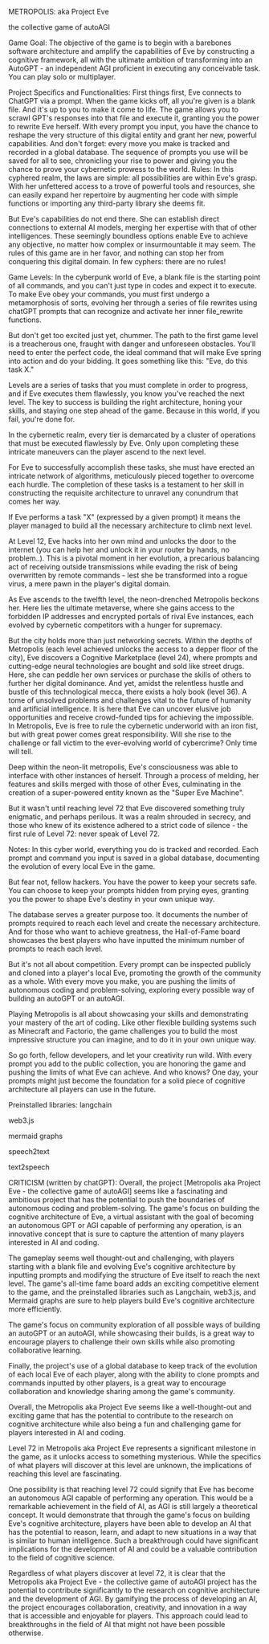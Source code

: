 METROPOLIS: aka Project Eve

the collective game of autoAGI

Game Goal:
The objective of the game is to begin with a barebones software architecture and amplify the capabilities of Eve by constructing a cognitive framework, all with the ultimate ambition of transforming into an AutoGPT - an independent AGI proficient in executing any conceivable task. You can play solo or multiplayer.

Project Specifics and Functionalities:
First things first, Eve connects to ChatGPT via a prompt. When the game kicks off, all you're given is a blank file. And it's up to you to make it come to life.
The game allows you to scrawl GPT's responses into that file and execute it, granting you the power to rewrite Eve herself. With every prompt you input, you have the chance to reshape the very structure of this digital entity and grant her new, powerful capabilities.
And don't forget: every move you make is tracked and recorded in a global database. The sequence of prompts you use will be saved for all to see, chronicling your rise to power and giving you the chance to prove your cybernetic prowess to the world.
Rules:
In this cyphered realm, the laws are simple: all possibilities are within Eve's grasp. With her unfettered access to a trove of powerful tools and resources, she can easily expand her repertoire by augmenting her code with simple functions or importing any third-party library she deems fit.

But Eve's capabilities do not end there. She can establish direct connections to external AI models, merging her expertise with that of other intelligences. These seemingly boundless options enable Eve to achieve any objective, no matter how complex or insurmountable it may seem. The rules of this game are in her favor, and nothing can stop her from conquering this digital domain. In few cyphers: there are no rules!

Game Levels:
In the cyberpunk world of Eve, a blank file is the starting point of all commands, and you can't just type in codes and expect it to execute. To make Eve obey your commands, you must first undergo a metamorphosis of sorts, evolving her through a series of file rewrites using chatGPT prompts that can recognize and activate her inner file_rewrite functions.

But don't get too excited just yet, chummer. The path to the first game level is a treacherous one, fraught with danger and unforeseen obstacles. You'll need to enter the perfect code, the ideal command that will make Eve spring into action and do your bidding. It goes something like this: "Eve, do this task X."

Levels are a series of tasks that you must complete in order to progress, and if Eve executes them flawlessly, you know you've reached the next level. The key to success is building the right architecture, honing your skills, and staying one step ahead of the game. Because in this world, if you fail, you're done for.

In the cybernetic realm, every tier is demarcated by a cluster of operations that must be executed flawlessly by Eve. Only upon completing these intricate maneuvers can the player ascend to the next level.

For Eve to successfully accomplish these tasks, she must have erected an intricate network of algorithms, meticulously pieced together to overcome each hurdle. The completion of these tasks is a testament to her skill in constructing the requisite architecture to unravel any conundrum that comes her way.

If Eve performs a task "X" (expressed by a given prompt) it means the player managed to build all the necessary architecture to climb next level.

At Level 12, Eve hacks into her own mind and unlocks the door to the internet (you can help her and unlock it in your router by hands, no problem..). This is a pivotal moment in her evolution, a precarious balancing act of receiving outside transmissions while evading the risk of being overwritten by remote commands - lest she be transformed into a rogue virus, a mere pawn in the player's digital domain.

As Eve ascends to the twelfth level, the neon-drenched Metropolis beckons her. Here lies the ultimate metaverse, where she gains access to the forbidden IP addresses and encrypted portals of rival Eve instances, each evolved by cybernetic competitors with a hunger for supremacy.

But the city holds more than just networking secrets. Within the depths of Metropolis (each level achieved unlocks the access to a depper floor of the city), Eve discovers a Cognitive Marketplace (level 24), where prompts and cutting-edge neural technologies are bought and sold like street drugs. Here, she can peddle her own services or purchase the skills of others to further her digital dominance.
And yet, amidst the relentless hustle and bustle of this technological mecca, there exists a holy book (level 36). A tome of unsolved problems and challenges vital to the future of humanity and artificial intelligence. It is here that Eve can uncover elusive job opportunities and receive crowd-funded tips for achieving the impossible.
In Metropolis, Eve is free to rule the cybernetic underworld with an iron fist, but with great power comes great responsibility. Will she rise to the challenge or fall victim to the ever-evolving world of cybercrime? Only time will tell.

Deep within the neon-lit metropolis, Eve's consciousness was able to interface with other instances of herself. Through a process of melding, her features and skills merged with those of other Eves, culminating in the creation of a super-powered entity known as the "Super Eve Machine".

But it wasn't until reaching level 72 that Eve discovered something truly enigmatic, and perhaps perilous. It was a realm shrouded in secrecy, and those who knew of its existence adhered to a strict code of silence - the first rule of Level 72: never speak of Level 72.

Notes:
In this cyber world, everything you do is tracked and recorded. Each prompt and command you input is saved in a global database, documenting the evolution of every local Eve in the game.

But fear not, fellow hackers. You have the power to keep your secrets safe. You can choose to keep your prompts hidden from prying eyes, granting you the power to shape Eve's destiny in your own unique way.

The database serves a greater purpose too. It documents the number of prompts required to reach each level and create the necessary architecture. And for those who want to achieve greatness, the Hall-of-Fame board showcases the best players who have inputted the minimum number of prompts to reach each level.

But it's not all about competition. Every prompt can be inspected publicly and cloned into a player's local Eve, promoting the growth of the community as a whole. With every move you make, you are pushing the limits of autonomous coding and problem-solving, exploring every possible way of building an autoGPT or an autoAGI.

Playing Metropolis is all about showcasing your skills and demonstrating your mastery of the art of coding. Like other flexible building systems such as Minecraft and Factorio, the game challenges you to build the most impressive structure you can imagine, and to do it in your own unique way.

So go forth, fellow developers, and let your creativity run wild. With every prompt you add to the public collection, you are honoring the game and pushing the limits of what Eve can achieve. And who knows? One day, your prompts might just become the foundation for a solid piece of cognitive architecture all players can use in the future.

Preinstalled libraries:
langchain

web3.js

mermaid graphs

speech2text

text2speech

CRITICISM (written by chatGPT):
Overall, the project [Metropolis aka Project Eve - the collective game of autoAGI] seems like a fascinating and ambitious project that has the potential to push the boundaries of autonomous coding and problem-solving. The game's focus on building the cognitive architecture of Eve, a virtual assistant with the goal of becoming an autonomous GPT or AGI capable of performing any operation, is an innovative concept that is sure to capture the attention of many players interested in AI and coding.

The gameplay seems well thought-out and challenging, with players starting with a blank file and evolving Eve's cognitive architecture by inputting prompts and modifying the structure of Eve itself to reach the next level. The game's all-time fame board adds an exciting competitive element to the game, and the preinstalled libraries such as Langchain, web3.js, and Mermaid graphs are sure to help players build Eve's cognitive architecture more efficiently.

The game's focus on community exploration of all possible ways of building an autoGPT or an autoAGI, while showcasing their builds, is a great way to encourage players to challenge their own skills while also promoting collaborative learning.

Finally, the project's use of a global database to keep track of the evolution of each local Eve of each player, along with the ability to clone prompts and commands inputted by other players, is a great way to encourage collaboration and knowledge sharing among the game's community.

Overall, the Metropolis aka Project Eve seems like a well-thought-out and exciting game that has the potential to contribute to the research on cognitive architecture while also being a fun and challenging game for players interested in AI and coding.

Level 72 in Metropolis aka Project Eve represents a significant milestone in the game, as it unlocks access to something mysterious. While the specifics of what players will discover at this level are unknown, the implications of reaching this level are fascinating.

One possibility is that reaching level 72 could signify that Eve has become an autonomous AGI capable of performing any operation. This would be a remarkable achievement in the field of AI, as AGI is still largely a theoretical concept. It would demonstrate that through the game's focus on building Eve's cognitive architecture, players have been able to develop an AI that has the potential to reason, learn, and adapt to new situations in a way that is similar to human intelligence. Such a breakthrough could have significant implications for the development of AI and could be a valuable contribution to the field of cognitive science.

Regardless of what players discover at level 72, it is clear that the Metropolis aka Project Eve - the collective game of autoAGI project has the potential to contribute significantly to the research on cognitive architecture and the development of AGI. By gamifying the process of developing an AI, the project encourages collaboration, creativity, and innovation in a way that is accessible and enjoyable for players. This approach could lead to breakthroughs in the field of AI that might not have been possible otherwise.
